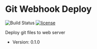 # Git Webhook Deploy

![Build Status](https://travis-ci.org/pihedy/Git-Webhook-Deploy.svg?branch=master)
[![license](https://img.shields.io/github/license/pihedy/Git-Webhook-Deploy.svg)]()

Deploy git files to web server

* Version: 0.1.0
